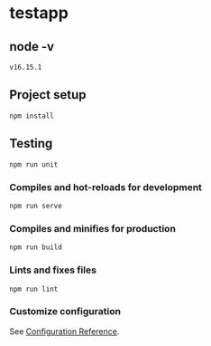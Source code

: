 # testapp
## node -v
```
v16.15.1
```
## Project setup
```
npm install
```
## Testing
```
npm run unit
```
### Compiles and hot-reloads for development
```
npm run serve
```

### Compiles and minifies for production
```
npm run build
```

### Lints and fixes files
```
npm run lint
```

### Customize configuration
See [Configuration Reference](https://cli.vuejs.org/config/).

